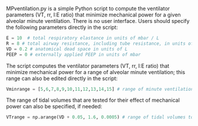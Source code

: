 MPventilation.py is a simple Python script to compute the ventilator parameters (VT, rr, I:E ratio) that minimize mechanical power for a given alveolar minute ventilation. There is no user interface. Users should specify the following parameters directly in the script:

``` python
E = 10  # total respiratory elastance in units of mbar / L
R = 8 # total airway resistance, including tube resistance, in units of mbar / L / s
VD = 0.2 # anatomical dead space in units of L
PEEP = 0 # externally applied PEEP in units of mbar
```

The script computes the ventilator parameters (VT, rr, I:E ratio) that minimize mechanical power for a range of alveolar minute ventilation; this range can also be edited directly in the script: 

```python
Vminrange = [5,6,7,8,9,10,11,12,13,14,15] # range of minute ventilation to be explored
```
The range of tidal volumes that are tested for their effect of mechanical power can also be specified, if needed:
```python
VTrange = np.arange(VD + 0.05, 1.6, 0.0005) # range of tidal volumes to be explored
```
